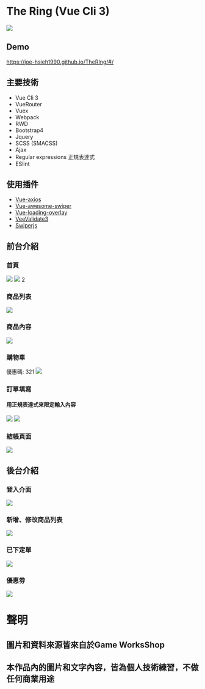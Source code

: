 # The Ring (Vue Cli 3)

![](https://github.com/Joe-HsIeh1990/TheRing/blob/master/src/assets/images/read/hometitle.png) 

## Demo
https://joe-hsieh1990.github.io/TheRIng/#/

## 主要技術
* Vue Cli 3
* VueRouter
* Vuex
* Webpack
* RWD
* Bootstrap4
* Jquery
* SCSS (SMACSS)
* Ajax
* Regular expressions 正規表達式
* ESlint

## 使用插件
* [Vue-axios](https://www.npmjs.com/package/vue-axios)
* [Vue-awesome-swiper](https://github.com/surmon-china/vue-awesome-swiper)
* [Vue-loading-overlay](https://github.com/ankurk91/vue-loading-overlay)
* [VeeValidate3](https://logaretm.github.io/vee-validate/)
* [Swiperjs](https://swiperjs.com/)

## 前台介紹
### 首頁
![](https://github.com/Joe-HsIeh1990/TheRing/blob/master/src/assets/images/read/hometitle.png) 
![](https://github.com/Joe-HsIeh1990/TheRing/blob/master/src/assets/images/read/hometitle2.png) 
2
### 商品列表
![](https://github.com/Joe-HsIeh1990/TheRing/blob/master/src/assets/images/read/product1.png) 

### 商品內容
![](https://github.com/Joe-HsIeh1990/TheRing/blob/master/src/assets/images/read/detail.png) 

### 購物車
優惠碼: 321
![](https://github.com/Joe-HsIeh1990/TheRing/blob/master/src/assets/images/read/cart1.png)

### 訂單填寫
#### 用正規表達式來限定輸入內容
![](https://github.com/Joe-HsIeh1990/TheRing/blob/master/src/assets/images/read/cart2.png) 
![](https://github.com/Joe-HsIeh1990/TheRing/blob/master/src/assets/images/read/cart3.png) 

### 結帳頁面
![](https://github.com/Joe-HsIeh1990/TheRing/blob/master/src/assets/images/read/cart4.png) 

## 後台介紹
### 登入介面
![](https://github.com/Joe-HsIeh1990/TheRing/blob/master/src/assets/images/read/login.png)

### 新增、修改商品列表
![](https://github.com/Joe-HsIeh1990/TheRing/blob/master/src/assets/images/read/adminproduct.png)

### 已下定單
![](https://github.com/Joe-HsIeh1990/TheRing/blob/master/src/assets/images/read/adiminorder.png)

### 優惠劵
![](https://github.com/Joe-HsIeh1990/TheRing/blob/master/src/assets/images/read/admincouponse.png)




# 聲明
## 圖片和資料來源皆來自於Game WorksShop
## 本作品內的圖片和文字內容，皆為個人技術練習，不做任何商業用途
